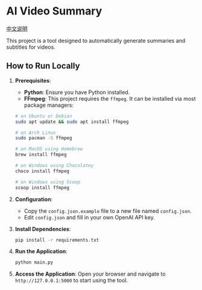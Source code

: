 # AI Video Summary

[中文说明](./README_zh.md)

This project is a tool designed to automatically generate summaries and subtitles for videos.

## How to Run Locally

1.  **Prerequisites**:
    *   **Python**: Ensure you have Python installed.
    *   **FFmpeg**: This project requires the `ffmpeg`. It can be installed via most package managers:
      ```bash
      # on Ubuntu or Debian
      sudo apt update && sudo apt install ffmpeg

      # on Arch Linux
      sudo pacman -S ffmpeg

      # on MacOS using Homebrew
      brew install ffmpeg

      # on Windows using Chocolatey
      choco install ffmpeg

      # on Windows using Scoop
      scoop install ffmpeg
      ```

2.  **Configuration**:
    *   Copy the `config.json.example` file to a new file named `config.json`.
    *   Edit `config.json` and fill in your own OpenAI API key.

3.  **Install Dependencies**:
    ```bash
    pip install -r requirements.txt
    ```

4.  **Run the Application**:
    ```bash
    python main.py
    ```

5.  **Access the Application**:
    Open your browser and navigate to `http://127.0.0.1:5000` to start using the tool.

